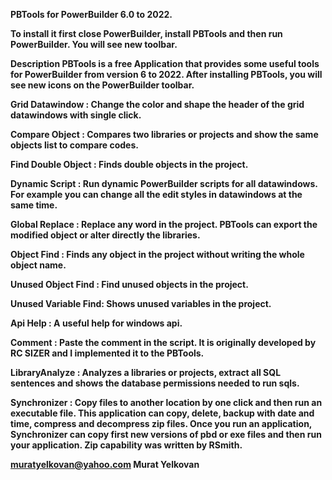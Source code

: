 <b>PBTools for PowerBuilder 6.0 to 2022.<b>

To install it first close PowerBuilder, install PBTools and then run PowerBuilder. You will see new toolbar.

Description
PBTools is a free Application that provides some useful tools for PowerBuilder from version 6 to 2022.  After installing PBTools, you will see new icons on the PowerBuilder toolbar. 
 
Grid Datawindow     : Change the color and shape the header of the grid datawindows with single click.

Compare Object      : Compares two libraries or projects and show the same objects list to compare codes. 

Find Double Object  : Finds double objects in the project.

Dynamic Script      : Run dynamic PowerBuilder scripts for all datawindows. For example you can change all the edit styles in datawindows at the same time.

Global Replace      : Replace any word in the project. PBTools can export the modified object or alter directly the libraries.

Object Find         : Finds any object in the project without writing the whole object name.

Unused Object Find  : Find unused objects in the project. 

Unused Variable Find: Shows unused variables in the project.

Api Help            : A useful help for windows api.

Comment             : Paste the comment in the script. It is originally developed by RC SIZER and I implemented it to the PBTools. 

LibraryAnalyze      : Analyzes a libraries or projects, extract all SQL sentences and shows the database permissions needed to run sqls.

Synchronizer        : Copy files to another location by one click and then run an executable file. This application can copy, delete, backup with date and time, compress and decompress zip files. Once you run an application, Synchronizer can copy first new versions of pbd or exe files and then run your application. Zip capability was written by RSmith.


muratyelkovan@yahoo.com
Murat Yelkovan



